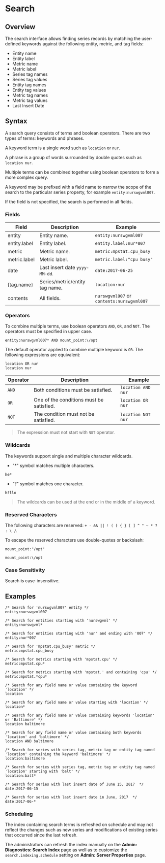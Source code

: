 # Search

## Overview

The search interface allows finding series records by matching the user-defined keywords against the following entity, metric, and tag fields:

* Entity name
* Entity label
* Metric name
* Metric label
* Series tag names
* Series tag values
* Entity tag names
* Entity tag values
* Metric tag names
* Metric tag values
* Last Insert Date

## Syntax

A search query consists of terms and boolean operators. There are two types of terms: keywords and phrases.

A keyword term is a single word such as `location` or `nur`.

A phrase is a group of words surrounded by double quotes such as `location nur`.

Multiple terms can be combined together using boolean operators to form a more complex query.

A keyword may be prefixed with a field name to narrow the scope of the search to the particular series property, for example `entity:nurswgvml007`.

If the field is not specified, the search is performed in all fields.

### Fields

| **Field** | **Description** | **Example** |
|---|---|---|
| entity | Entity name. | `entity:nurswgvml007` |
| entity.label | Entity label. | `entity.label:nur*007` |
| metric | Metric name. | `metric:mpstat.cpu_busy` |
| metric.label | Metric label. | `metric.label:"cpu busy"` |
| date | Last insert date `yyyy-MM-dd`. | `date:2017-06-25` |
| {tag.name} | Series/metric/entity tag name. | `location:nur` |
| contents | All fields. | `nurswgvml007` or `contents:nurswgvml007` |

### Operators

To combine multiple terms, use boolean operators `AND`, `OR`, and `NOT`. The operators must be specified in upper case.

```ls
entity:nurswgvml007* AND mount_point:\/opt
```

The default operator applied to combine multiple keyword is `OR`. The following expressions are equivalent:

```ls
location OR nur
location nur
```

| **Operator** | **Description** | **Example** |
|---|---|---|
| `AND` | Both conditions must be satisfied. | `location AND nur` |
| `OR` | One of the conditions must be satisfied. | `location OR nur` |
| `NOT` | The condition must not be satisfied. | `location NOT nur` |

> The expression must not start with `NOT` operator.

### Wildcards

The keywords support single and multiple character wildcards.

* "*" symbol matches multiple characters.

```ls
he*
```

 * "?" symbol matches one character.

```ls
h?llo
```

> The wildcards can be used at the end or in the middle of a keyword.

### Reserved Characters

The following characters are reserved: `+ - && || ! ( ) { } [ ] ^ " ~ * ? : \ /`.

To escape the reserved characters use double-quotes or backslash:

```ls
mount_point:"/opt"
```

```ls
mount_point:\/opt
```

### Case Sensitivity

Search is case-insensitive.

## Examples

```ls
/* Search for 'nurswgvml007' entity */
entity:nurswgvml007     

/* Search for entities starting with 'nurswgvml' */
entity:nurswgvml*     

/* Search for entities starting with 'nur' and ending with '007' */
entity:nur*007     

/* Search for 'mpstat.cpu_busy' metric */
metric:mpstat.cpu_busy     

/* Search for metrics starting with 'mpstat.cpu' */
metric:mpstat.cpu*     

/* Search for metrics starting with 'mpstat.' and containing 'cpu' */
metric:mpstat.*cpu*     

/* Search for any field name or value containing the keyword 'location' */
location     

/* Search for any field name or value starting with 'location' */
location*     

/* Search for any field name or value containing keywords 'location' or 'Baltimore' */
location baltimore     

/* Search for any field name or value containing both keywords 'location' and 'baltimore' */
location AND baltimore     

/* Search for series with series tag, metric tag or entity tag named 'location' containing the keyword 'baltimore' */
location:baltimore     

/* Search for series with series tag, metric tag or entity tag named 'location' starting with 'balt' */
location:balt*

/* Search for series with last insert date of June 15, 2017  */
date:2017-06-15

/* Search for series with last insert date in June, 2017  */
date:2017-06-*
```

### Scheduling

The index containing search terms is refreshed on schedule and may not reflect the changes such as new series and modifications of existing series that occurred since the last refresh.

The administrators can refresh the index manually on the **Admin: Diagnostics: Search Index** page as well as to customize the `search.indexing.schedule` setting on **Admin: Server Properties** page.
